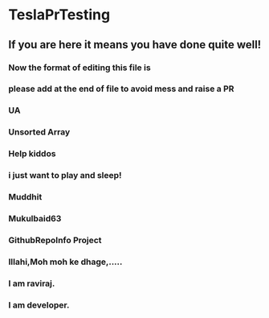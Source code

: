 # TeslaPrTesting

## If you are here it means you have done quite well!

### Now the format of editing this file is

### please add at the end of file to avoid mess and raise a PR

### UA


### Unsorted Array
### Help kiddos

### i just want to play and sleep!

### Muddhit

### Mukulbaid63
### GithubRepoInfo Project

### Illahi,Moh moh ke dhage,.....

### I am raviraj.
### I am developer.